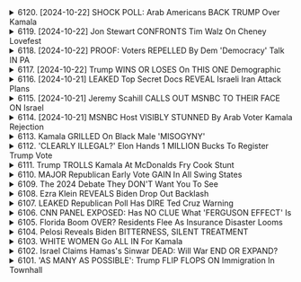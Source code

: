 <details>
<summary>6120. [2024-10-22] SHOCK POLL: Arab Americans BACK TRUMP Over Kamala</summary><br>

<a href="https://www.youtube.com/watch?v=dLQppTD2t3U" target="_blank">
    <img src="https://img.youtube.com/vi/dLQppTD2t3U/maxresdefault.jpg" 
        alt="[Youtube]" width="200">
</a>

# SHOCK POLL: Arab Americans BACK TRUMP Over Kamala

## 談話內容主要重點整理：美國總統大選中，阿拉伯裔美國人與穆斯林族群的選票變化分析

**概述:**

本次談話主要探討2024年美國總統大選中，阿拉伯裔與穆斯林族群投票動向的顯著轉變，特別是與2020年選舉相比的差異，以及可能影響此趨勢的原因。

**一、選票轉向的現象與數據：**

*   **2024年趨勢:** 傳統上傾向民主黨的阿拉伯裔美國人及穆斯林族群，正展現出對共和黨候選人川普的支持度上升的跡象。
*   **數據對比:** 2020年，全國穆斯林的64%投票給拜登，35%給川普；而密西根州阿拉伯裔人口眾多的縣份，近70%的選民投票給拜登上任。目前有數據顯示，2024年選舉中，該族群對川普的支持度有增長趨勢。
*   **第三方候選人影響:** 綠黨候選人吉爾·史坦姆似乎在部分搖擺州中，贏得了一些阿拉伯裔美國人的選票，可能導致該族群的支持力量分散。
*   **卡瑪拉·哈里斯的處境:** 卡瑪拉·哈里斯在該族群中的支持度顯著下降，可能與其個人形象和政策立場有關。

**二、可能影響因素：**

*   **加沙衝突:** 對加沙地區問題的態度，可能是推動選票轉變的重要原因。對拜登政府在中東政策的失望，可能使選民轉向其他候選人。
*   **經濟問題:** 選民的投票動機多元，經濟因素可能是影響選票走向的一環。
*   **文化問題：** 選民的投票動機並非統一，文化議題也可能驅使選民轉變。
*   **族群內部多元性：**阿拉伯裔美國人並非鐵板一塊，族群內部也存在基督徒等多元宗教背景，選民投票考量也因此不同。
*   **選民複雜性:** 選民的投票考量複雜多元，評斷並不易。

**三、潛在影響與討論：**

*   **選票分散:** 第三方候選人的參選可能導致選票分散，影響選舉結果。
*   **政治策略考量:** 共和黨候選人川普可能利用此趨勢，爭取更多阿拉伯裔選民的支持，並藉此擴大選票基礎。
*   **選舉結果不確定性:** 此次選票變動趨勢，增加了選舉結果的不確定性，需要進一步觀測與分析。

**結論:**

阿拉伯裔與穆斯林族群的選票變化，正成為2024年美國總統大選中的重要看點。瞭解造成此現象的深層原因，以及其對選舉結果的潜在影響，對於評估美國政治格局至關重要。
</details>

<details>
<summary>6119. [2024-10-22] Jon Stewart CONFRONTS Tim Walz On Cheney Lovefest</summary><br>

<a href="https://www.youtube.com/watch?v=AxZSFPpBcXw" target="_blank">
    <img src="https://img.youtube.com/vi/AxZSFPpBcXw/maxresdefault.jpg" 
        alt="[Youtube]" width="200">
</a>

# Jon Stewart CONFRONTS Tim Walz On Cheney Lovefest

以下是根據提供的文字稿整理的重點摘要和結構化資訊，採用正式用語並以小節劃分：

**I. 中心議題：對共和黨人莉兹·切尼(Liz Cheney)的批評及與其他政客立場的比較**

*   **主要批判**: 講者認為莉茲·切尼為了政治目的而改變立場，這種行為與其他改變立場的政治家（例如：唐納·特朗普、JD Vance、卡瑪拉·哈里斯）無異。
*   **核心論點**: 切尼被批評為不誠實或不原則性，講者認為她被過度批評，並指出其他政客也有過改變立場的歷史。

**II. 對莉茲·切尼的具體批評**

*   **立場的转变**: 指出切尼過去對同性婚姻的立場引起了父親（一位州参议员）的批評，並导致她在选举中落败。
*   **價值觀的改變**: 認為切尼改變立場以符合政治需要，特别是她在中孕問題上的轉變。

**III. 其他政治家立場的比較**

*   **唐納·特朗普**: 指出特朗普關於墮胎的立場多次改变。
*   **JD Vance**: 認為万斯曾公開谴责特朗普，但后来为了竞选议员职位改变了立场。
    *   讨论了万斯过去反对全国性堕胎禁令和现在的立场变化。
*   **卡瑪拉·哈里斯**: 提到哈里斯的立場也有過改變。

**IV. 堕胎议题的中心辩论**

*   **全国性堕胎禁令 vs. 各州决定**: 讨论了支持全国性堕胎禁令与支持各州根据自己的法律决定堕胎问题的差异。
*   **立场转变的正当性**: 质疑那些最初反对堕胎禁令，后来为了政治目的改变立场的人的正当性。
*  講者强调对堕胎议题的个人信仰以及在政治舞台上的一致性。

**V. 對待切尼和其他改變立場政客的双重標準**

*   **不一致的批評**: 講者認為針對切尼的批評過於嚴厲，其他改變立場的政客（包括特朗普和万斯）卻未受到相同的抨擊。
*   **政治現實**: 指出政治家為了赢得选举或符合政治需要而改變立場是政治現實的一部分。

**VI. 總體論點與呼籲**

*   講者認為切尼被貼上“混蛋”的标签是不公平的，并指出其他政治家也有类似的经历。
*   呼吁觀眾对政治家的立场变化进行客观评估，并指出媒体和公众可能对不同政治家采取不同的标准。
*   呼籲觀眾「喜歡」影片、留言、以及支持獨立媒體。
</details>

<details>
<summary>6118. [2024-10-22] PROOF: Voters REPELLED By Dem 'Democracy' Talk IN PA</summary><br>

<a href="https://www.youtube.com/watch?v=Htb_nNMkA7U" target="_blank">
    <img src="https://img.youtube.com/vi/Htb_nNMkA7U/maxresdefault.jpg" 
        alt="[Youtube]" width="200">
</a>

# PROOF: Voters REPELLED By Dem 'Democracy' Talk IN PA

## 對話重點整理：各階級選民動態與政治策略分析

以下為對話內容摘要，以各主題小節整理，並以條列式呈現重點。

**一、 選民族群細分與政治傾向**

*   **階級重組而非單純再編成：** 共和黨並非傳統上代表「勞工階級」的政治力量，而是正在經歷一種階級群體調整。勞工階級不再有單一的投票傾向，而是出現分化。
*   **主要分歧：** 勞工階級的分歧主要體現在職業領域，而非單純的性別或種族。
*   **勞動階級細分：** 勞動階級可以分為兩大群體：
    *   **藍領工人 (Blue Collar)：** 指的是以體力勞動為主的群體，如卡車司機、生產工人等。在賓州，特朗普支持率領先，達正負19個百分點。他們對民粹主義和經濟政策較為敏感。
    *   **服務行業 (Service Workers)：** 指的是從事行政、收銀、服務業等工作的人群。雖然人數略高於藍領工人，但對民主黨的支持度較高 (樣本中，拜登支持率正負6個百分點)。他們同樣對民粹主義和進步主義論調有共鳴，也贊成堕胎議題，但对民主主義訊息反應平淡。

**二、 政治訊息訴求的有效性比較**

*   **特朗普的優勢：**特朗普擅長以民粹和經濟訊息訴求藍領工人，並且能有效激發選民熱情。
*   **拜登的策略：**拜登的競選團隊正在嘗試更加重視經濟訊息的宣傳，並可能增加在經濟訊息上的廣告支出。
*   **億萬富翁的影響：** 指出民粹論述可以有效地訴求抗拒億萬富翁的選民，並且呼籲民主黨可以利用這個工具來對抗特朗普。

**三、 政治研究報告來源**

*   **研究組織：** 關於勞工階級政治中心的報告可以在 `勞工階級政治中心.org` 找到。
*   **媒體報導：**這份報告還可在 `Jacobin` 網站上看到。
*   **作者平台：**作者作品發表於 `Jacobin` 和 `Harper's` 雜誌，也可以透過上述平台關注。

總之，這段對話分析了不同勞動階級群體的政治傾向，並探討了有效觸及不同族群的政治訊息訴求策略，以及可供參考的政治研究報告來源。
</details>

<details>
<summary>6117. [2024-10-22] Trump WINS OR LOSES On THIS ONE Demographic</summary><br>

<a href="https://www.youtube.com/watch?v=TdZq3IysF2Y" target="_blank">
    <img src="https://img.youtube.com/vi/TdZq3IysF2Y/maxresdefault.jpg" 
        alt="[Youtube]" width="200">
</a>

# Trump WINS OR LOSES On THIS ONE Demographic

好的，以下對這段內容進行了詳細的重點整理，使用了正式用語且以條列格式呈現：

**核心議題：** 本段內容是一段關於選舉策略、選民心理分析和訊息傳遞的討論。重點在於揭示民主黨和共和黨在競選活動中針對選民的策略，以及如何透過了解不同群體的選民來影響選舉結果。

**I. 選舉策略分析**

   * **民主黨的策略 (現階段):** 聚焦於擴大性別差距 (Gender Gap)，透過針對女性選民的訴求來提高投票率。他們似乎試圖複製過去的成功經驗，即透過聚焦特定議題 (如墮胎權) 來動員特定選民。
   * **共和黨的策略 (目前觀察):** 對於經濟議題的著力不足，未能有效地向經濟狀況改善的選民傳達信息。在地方選舉中，過度強調特定議題 (如跨性別議題) 可能導致反效果。
   * **兩黨共同點：** 兩黨都在試圖識別並鎖定特定選民群體，並透過個性化的訊息傳遞策略來影響他們的投票行為。

**II. 選民心理分析與訊息傳遞**

   * **選民關注點：** 選民最關注的是他們對生活品質影響的實質性議題，例如經濟狀況和教育問題。他們關心的是孩子在未來發展，教育機會等。
   * **訊息傳遞原則：** 有能力的政治家應避免直接回答與聯邦層級無關的問題，而應致力於理解選民的潛在擔憂，並將訊息定位為能滿足選民的需求與期望。
   * **精準鎖定：** 透過分析選民的類別(如教育程度、收入、職業等) ，可有效地針對不同選民群體傳遞不同的訊息，進而提高說服力。
       * **案例：** 勞工階級政治中心針對賓夕法尼亞州的選民進行分析，並評估不同訊息對各個群體的影響。

**III. 具體研究案例：勞工階級的投票傾向**

   * **研究對象：** 賓州勞工階級選民（基於教育程度、收入及職業）。
   * **研究方法：** 透過分類方法，將選民劃分為各個組別，並測試不同訊息對不同組別影響。
   * **重要發現：**
       * 某些勞工階層對共和黨總統候選人（特朗普）的支持度較高。
       * 民主黨副總統候選人（卡瑪拉·哈里斯）的陣營正在測試各種訊息，以了解哪些訊息最能打動這些選民。

**IV. 選舉結果預期**

   * 若性別差距擴大，卡瑪拉·哈里斯的得票可能明顯提升。
   * 針對賓州的勞工階級選民的精準鎖定，將對選舉結果產生重大影響。

總結：這段內容展現了一項關於選舉策略、選民心理分析和訊息傳遞的深入分析。選舉活動成功與否取決於識別關鍵選民、理解他們的動機和設計有效訊息的能力。
</details>

<details>
<summary>6116. [2024-10-21] LEAKED Top Secret Docs REVEAL Israeli Iran Attack Plans</summary><br>

<a href="https://www.youtube.com/watch?v=q-265WGlma4" target="_blank">
    <img src="https://img.youtube.com/vi/q-265WGlma4/maxresdefault.jpg" 
        alt="[Youtube]" width="200">
</a>

# LEAKED Top Secret Docs REVEAL Israeli Iran Attack Plans

## Ken Kritenbrink 訪談重點整理：機密洩露事件與媒體報導

**背景：** Ken Kritenbrink 針對近期 Pentagon 機密文件外流事件，分享了他的獨立分析與對媒體報導的評論。

**一、事件起源與涉事人物**

*   **外洩級別：** 外洩文件為極機密文件，存放於 JWX 系統（空軍情報系統）的伺服器，為定義上不應發生網路攻擊的隔離系統（Air-gapped System）。
*   **儲存方式：** 文件儲存在 Skiff 上，Skiff 為與網路完全隔絕的安全封閉資訊設施，需實體入侵才能取得。
*   **涉事者評估：** 調查初步認定涉事者為地位較低級的員職，初步鎖定為 Jack Teixeira。
*   **網路攻擊聲稱：** 一些媒體聲稱事件由伊朗駭客攻擊所致，Kritenbrinc 認為此說法錯誤，因為 JWX & Skiff 本身的安全機制使其不受網路攻擊影響。

**二、媒體報導的缺陷與誤導**

*   **基本事實錯誤：** 多家媒體出現對JWX和Skiff系統基礎知識的錯誤理解和報導，導致對事件發生的機制產生認知偏差。
*   **缺乏紀錄審查：** 媒體未能審查原始紀錄，以驗證其報導的準確性，這凸顯了紀錄審查的重要性。
*   **自我形象問題：** Medien 無法與社群媒體的情報傳播同步，反映了其過度強調自身報導角色的不健康自我認知。
*   **選擇性洩漏：** Washington Post 和 New York Times 等媒體通常只會公開國家安全機構允許洩漏的訊息，而非未經授權的洩漏。
*   **聯盟國間諜：** 這起洩漏事件也暴露了美國就算對盟國也需要進行間諜活動的真相。

**三、事件的政治隱含**

*   **透明度與責任：** 這起事件引發對政府透明度和責任的質疑，以及政府如何在維護國家安全和保護公眾知情權之間取得平衡。
*   **情報行動的暴露：** 洩漏的文件揭示了美國對其他國家進行情報蒐集活動的細節。
*    **高層涉入疑慮：** 雖然目前認定為低級軍官外流，但由於文件存取層級，仍然存在高層涉入案件的可能。

**四、作者的個人情況**

*   **平台：** Kritenbrink 在 Substack 上運營獨立的媒體平台 "Krippenstein dos com"。
*   **訪詢：** Kritenbrink 預期 FBI 將會對他進行訪詢或調查。
*   **採訪態度：** 他以幽默而坦率的態度分享了他的觀點和經歷。

**五、支持 Krippenstein 的方法**

*   訪問 Substack 平台 [https://krippenstein.substack.com](https://krippenstein.substack.com)
*    訂閱 Krippenstein 的獨立媒體內容。
</details>

<details>
<summary>6115. [2024-10-21] Jeremy Scahill CALLS OUT MSNBC TO THEIR FACE ON Israel</summary><br>

<a href="https://www.youtube.com/watch?v=9oMEG-IkFzw" target="_blank">
    <img src="https://img.youtube.com/vi/9oMEG-IkFzw/maxresdefault.jpg" 
        alt="[Youtube]" width="200">
</a>

# Jeremy Scahill CALLS OUT MSNBC TO THEIR FACE ON Israel

## 報導重點整理：中東局勢近期發展 (分析自影片內容)

這是一篇針對影片內容的中東局勢分析總結：

**一、以色列國內現況及軍事領導層**

*   **高級指揮官陣亡：** 以色列國防軍第4001旅團指揮官阿桑·達克斯上校，於賈巴利亞難民營遭遇伏擊而陣亡。該陣亡突顯衝突的危險性。
*   **IED 問題：** 難民營中使用的爆炸物 (IED) 中，部分零件是未爆彈藥，反映過去的武器可能被重用於進攻。
*   **希茲bollah 的軍事能力升級：** 希茲bollah 已展示出能夠精準攻擊以色列國土、甚至直襲以色列軍方的能力，包括成功攻襲以色列國防軍總部等，顯示其軍事能力正在快速提升。

**二、加沙地帶的攻勢及人道危機**

*   **學校遭襲：** 加沙市有一間學校遭到以色列飛彈攻擊，造成至少80人死亡，數千名避難民受到波及，這是一次致命的襲擊事件。
*   **人道援助受阻：** 加沙北部自 10 月以來幾乎沒有收到人道援助，雖然有少量援助物資進出，但實際情況是物資可能並未送達加沙北部。
*   **可能的飢餓策略：** 以色列可能存在通過限制物資供應，以飢餓手段進攻的意圖。
*   **人口流離失所：** 以色列呼籲人民撤離加沙北部地區，但同時也有證據顯示以色列射殺試圖逃離的人民。

**三、戰事評估及展望**

*   **哈瑪斯仍在抵抗：** 講者認為哈瑪斯目前並沒有完全被擊敗，其抵抗能力超乎預期。
*   **以色列策略：** 以色列目前正在繼續於加沙北部地區進行破壞和滅絕性攻勢。
*   **長期衝突預兆：** 講者相信以哈衝突將會持續升級，以色列將會面臨艱難的挑戰。

**四、政治背景**

*   **美國對以色列施壓：** 美國呼籲以色列允許人道救援物資進入加沙地區，但效果不明顯。
*   **情報及媒體管控：** 以色列政府限制了軍事行動造成的災情及破壞程度的媒體報導，以及官方信息的發表。

**總結:** 該報告強調了加沙地帶局勢的嚴重性，以及戰爭對平民造成的巨大傷亡，同時分析了哈瑪斯的抵抗力及以色列的軍事策略，並對未來戰局發展走向進行了預測。
</details>

<details>
<summary>6114. [2024-10-21] MSNBC Host VISIBLY STUNNED By Arab Voter Kamala Rejection</summary><br>

<a href="https://www.youtube.com/watch?v=r1JaVBYptaU" target="_blank">
    <img src="https://img.youtube.com/vi/r1JaVBYptaU/maxresdefault.jpg" 
        alt="[Youtube]" width="200">
</a>

# MSNBC Host VISIBLY STUNNED By Arab Voter Kamala Rejection

## Breaking Points 節目主要重點整理：選舉、議題與政治策略

以下是 Breaking Points 節目內容的重點整理，以小節歸納並條列展示：

**1. 政治操縱與選舉策略**

*   **目標選民群體刻板印象:** 節目批評共和黨候選人川普將猶太選民視為唯一關心以色列議題的單一族群，認為這種做法帶有偏見，並類似先前針對拉丁裔或非裔選民的刻板印象。
*   **訊息操縱策略:** 伊隆·穆斯克力圖針對密西根州的穆斯林和賓夕法尼亞州的猶太人選民散佈錯誤資訊，聲稱卡瑪拉·哈里斯不支持以色列，旨在影響選舉結果。
*   **穆斯林選民的動員:** 伊隆·穆斯克試圖通過傳播有針對性的訊息來影響穆斯林選民，強調哈里斯對於巴勒stan問題的立場，旨在轉移選民支持度。
*   **對猶太選民的誤解:** 節目指出，美國的猶太選民大多是民主黨支持者，在先前選舉中曾佔60-70%的比例，且許多人支持停火和批評以色列總理內塔尼亞胡。

**2. 政治立場與議題焦點**

*   **內塔尼亞胡的支持者:** 美國福音派人士是內塔尼亞胡最堅定的支持者，而非美國猶太人。
*   **以色列議題在美國政治中的地位：** 共和黨在以色列議題上立場強硬，批评卡瑪拉·哈里斯和喬·拜登對以色列的支持力度不足。
*   **停火議題：** 美國許多選民希望停火，但共和黨對此反對。

**3. 政治立場與卡玛拉·哈里斯**

*   **卡玛拉·哈里斯與喬·拜登關係：** 節目批評卡玛拉·哈里斯沒有能與拜登劃清界限，未能充分展現獨立性。
*   **卡玛拉·哈里斯政治失敗：** 節目認為卡玛拉·哈里斯本可以透過與拜登劃清界限獲得更大的政治空間，但未能實現。

**4. 偏見與刻板印象的批判**

*   **刻板印象的危害：** 將整個族群歸類為單一問題導向會導致偏見和歧視。
*    **反猶太主義的定義：** 將所有猶太人與以色列聯繫起來可能構成反猶太主義行為。

**5. 選舉策略的分析**

*   **民主黨的裂痕：** 共和黨利用民主黨基層和菁英的裂痕，試圖最大化政治效益。
*   **目標選民的策略：** 共和黨試圖以刻板印象針對不同族群選民，操縱選票。

**總結:**

Breaking Points 節目分析了美國選舉策略、議題焦點以及政治立場。節目強調偏見和刻板印象的危險，呼籲公眾保持理性思考，避免被政治操縱。節目同時批評卡玛拉·哈里斯在本問題上的政治表現，並指出民主黨在某些議題上存在裂痕。
</details>

<details>
<summary>6113. Kamala GRILLED On Black Male 'MISOGYNY'</summary><br>

<a href="https://www.youtube.com/watch?v=d3_Z6FU4ZP8" target="_blank">
    <img src="https://img.youtube.com/vi/d3_Z6FU4ZP8/maxresdefault.jpg" 
        alt="[Youtube]" width="200">
</a>

# Kamala GRILLED On Black Male 'MISOGYNY'


</details>

<details>
<summary>6112. 'CLEARLY ILLEGAL?' Elon Hands 1 MILLION Bucks To Register Trump Vote</summary><br>

<a href="https://www.youtube.com/watch?v=xJnmZrpFiHA" target="_blank">
    <img src="https://img.youtube.com/vi/xJnmZrpFiHA/maxresdefault.jpg" 
        alt="[Youtube]" width="200">
</a>

# 'CLEARLY ILLEGAL?' Elon Hands 1 MILLION Bucks To Register Trump Vote


</details>

<details>
<summary>6111. Trump TROLLS Kamala At McDonalds Fry Cook Stunt</summary><br>

<a href="https://www.youtube.com/watch?v=CBv1lXsxbfc" target="_blank">
    <img src="https://img.youtube.com/vi/CBv1lXsxbfc/maxresdefault.jpg" 
        alt="[Youtube]" width="200">
</a>

# Trump TROLLS Kamala At McDonalds Fry Cook Stunt


</details>

<details>
<summary>6110. MAJOR Republican Early Vote GAIN In All Swing States</summary><br>

<a href="https://www.youtube.com/watch?v=wXY_8k43TH8" target="_blank">
    <img src="https://img.youtube.com/vi/wXY_8k43TH8/maxresdefault.jpg" 
        alt="[Youtube]" width="200">
</a>

# MAJOR Republican Early Vote GAIN In All Swing States


</details>

<details>
<summary>6109. The 2024 Debate They DON'T Want You To See</summary><br>

<a href="https://www.youtube.com/watch?v=HlAqDB7S9fI" target="_blank">
    <img src="https://img.youtube.com/vi/HlAqDB7S9fI/maxresdefault.jpg" 
        alt="[Youtube]" width="200">
</a>

# The 2024 Debate They DON'T Want You To See


</details>

<details>
<summary>6108. Ezra Klein REVEALS Biden Drop Out Backlash</summary><br>

<a href="https://www.youtube.com/watch?v=XG3x7GhKp98" target="_blank">
    <img src="https://img.youtube.com/vi/XG3x7GhKp98/maxresdefault.jpg" 
        alt="[Youtube]" width="200">
</a>

# Ezra Klein REVEALS Biden Drop Out Backlash


</details>

<details>
<summary>6107. LEAKED Republican Poll Has DIRE Ted Cruz Warning</summary><br>

<a href="https://www.youtube.com/watch?v=blBx4g5EWMY" target="_blank">
    <img src="https://img.youtube.com/vi/blBx4g5EWMY/maxresdefault.jpg" 
        alt="[Youtube]" width="200">
</a>

# LEAKED Republican Poll Has DIRE Ted Cruz Warning


</details>

<details>
<summary>6106. CNN PANEL EXPOSED: Has NO CLUE What 'FERGUSON EFFECT' Is</summary><br>

<a href="https://www.youtube.com/watch?v=6k-_a1pbkD8" target="_blank">
    <img src="https://img.youtube.com/vi/6k-_a1pbkD8/maxresdefault.jpg" 
        alt="[Youtube]" width="200">
</a>

# CNN PANEL EXPOSED: Has NO CLUE What 'FERGUSON EFFECT' Is


</details>

<details>
<summary>6105. Florida Boom OVER? Residents Flee As Insurance Disaster Looms</summary><br>

<a href="https://www.youtube.com/watch?v=d8fKHRPtyQY" target="_blank">
    <img src="https://img.youtube.com/vi/d8fKHRPtyQY/maxresdefault.jpg" 
        alt="[Youtube]" width="200">
</a>

# Florida Boom OVER? Residents Flee As Insurance Disaster Looms


</details>

<details>
<summary>6104. Pelosi Reveals Biden BITTERNESS, SILENT TREATMENT</summary><br>

<a href="https://www.youtube.com/watch?v=-T_JSEmF-yQ" target="_blank">
    <img src="https://img.youtube.com/vi/-T_JSEmF-yQ/maxresdefault.jpg" 
        alt="[Youtube]" width="200">
</a>

# Pelosi Reveals Biden BITTERNESS, SILENT TREATMENT


</details>

<details>
<summary>6103. WHITE WOMEN Go ALL IN For Kamala</summary><br>

<a href="https://www.youtube.com/watch?v=ekojG8vVwVI" target="_blank">
    <img src="https://img.youtube.com/vi/ekojG8vVwVI/maxresdefault.jpg" 
        alt="[Youtube]" width="200">
</a>

# WHITE WOMEN Go ALL IN For Kamala


</details>

<details>
<summary>6102. Israel Claims Hamas's Sinwar DEAD: Will War END OR EXPAND?</summary><br>

<a href="https://www.youtube.com/watch?v=mJb7hiYtw-U" target="_blank">
    <img src="https://img.youtube.com/vi/mJb7hiYtw-U/maxresdefault.jpg" 
        alt="[Youtube]" width="200">
</a>

# Israel Claims Hamas's Sinwar DEAD: Will War END OR EXPAND?


</details>

<details>
<summary>6101. 'AS MANY AS POSSIBLE': Trump FLIP FLOPS ON Immigration In Townhall</summary><br>

<a href="https://www.youtube.com/watch?v=wwApBY2yxUI" target="_blank">
    <img src="https://img.youtube.com/vi/wwApBY2yxUI/maxresdefault.jpg" 
        alt="[Youtube]" width="200">
</a>

# 'AS MANY AS POSSIBLE': Trump FLIP FLOPS ON Immigration In Townhall


</details>

